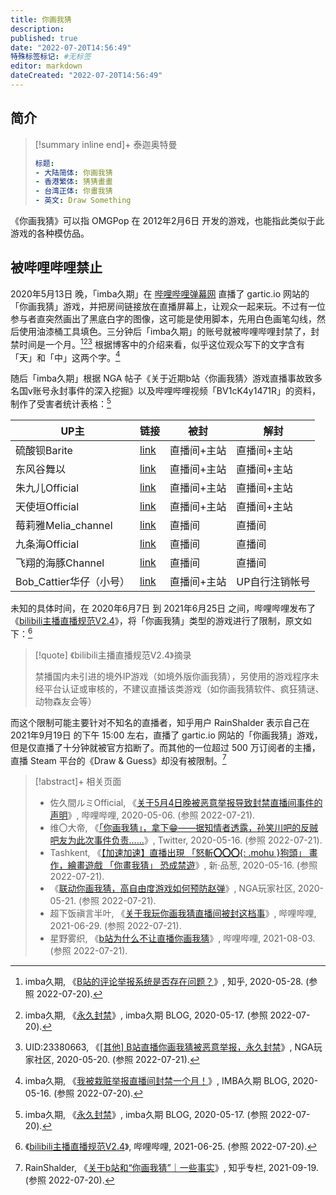 ```yaml
---
title: 你画我猜
description:
published: true
date: "2022-07-20T14:56:49"
特殊标签标记: #无标签
editor: markdown
dateCreated: "2022-07-20T14:56:49"
---
```


## 简介

> [!summary inline end]+ 泰迦奥特曼
>
> ```yaml
> 标题:
> - 大陆简体: 你画我猜
> - 香港繁体: 猜猜畫畫
> - 台湾正体: 你畫我猜
> - 英文: Draw Something
> ```

《你画我猜》可以指 OMGPop 在 2012年2月6日 开发的游戏，也能指此类似于此游戏的各种模仿品。

## 被哔哩哔哩禁止

2020年5月13日 晚，「imba久期」在 [哔哩哔哩弹幕网][] 直播了 gartic.io 网站的「你画我猜」游戏，并把房间链接放在直播屏幕上，让观众一起来玩。不过有一位参与者直突然画出了黑底白字的图像，这可能是使用脚本，先用白色画笔勾线，然后使用油漆桶工具填色。三分钟后「imba久期」的账号就被哔哩哔哩封禁了，封禁时间是一个月。[^1251430804][^604][^PTVza] 根据博客中的介绍来看，似乎这位观众写下的文字含有「天」和「中」这两个字。[^602]

[哔哩哔哩弹幕网]: /website/哔哩哔哩弹幕网.md

[^1251430804]: imba久期, 《[B站的评论举报系统是否存在问题？](https://web.archive.org/web/20220720130610/https://www.zhihu.com/question/42215980/answer/1251430804)》, 知乎, 2020-05-28. (参照 2022-07-20).

[^602]: imba久期, 《[我被栽赃举报直播间封禁一个月！](https://web.archive.org/web/20200925195033/https://imba97.cn/archives/602)》, IMBA久期 BLOG, 2020-05-16. (参照 2022-07-20).

[^PTVza]: UID:23380663, 《[[其他] B站直播你画我猜被恶意举报，永久封禁](https://archive.ph/PTVza)》, NGA玩家社区, 2020-05-20. (参照 2022-07-21).

[^604]: imba久期, 《[永久封禁](https://web.archive.org/web/20210617030015/https://imba97.cn/archives/604/)》, imba久期 BLOG, 2020-05-17. (参照 2022-07-20).

随后「imba久期」根据 NGA 帖子《关于近期b站〈你画我猜〉游戏直播事故致多名国v账号永封事件的深入挖掘》以及哔哩哔哩视频「BV1cK4y1471R」的资料，制作了受害者统计表格：[^604]

| UP主                    | 链接      | 被封        | 解封           |
| ----------------------- | --------- | ----------- | -------------- |
| 硫酸钡Barite            | [link][0] | 直播间+主站 | 直播间+主站    |
| 东风谷舞以              | [link][1] | 直播间+主站 | 直播间+主站    |
| 朱九儿Official          | [link][2] | 直播间+主站 | 直播间+主站    |
| 天使垣Official          | [link][3] | 直播间+主站 | 直播间+主站    |
| 莓莉雅Melia_channel     | [link][4] | 直播间      | 直播间         |
| 九条海Official          | [link][5] | 直播间      | 直播间         |
| 飞翔的海豚Channel       | [link][6] | 直播间      | 直播间         |
| Bob_Cattier华仔（小号） | [link][7] | 直播间+主站 | UP自行注销帐号 |

[0]: https://space.bilibili.com/5790446
[1]: https://space.bilibili.com/604245
[2]: https://space.bilibili.com/8014651
[3]: https://space.bilibili.com/6970600
[4]: https://space.bilibili.com/4689550
[5]: https://space.bilibili.com/165621
[6]: https://space.bilibili.com/33060681
[7]: https://space.bilibili.com/503770403

未知的具体时间，在 2020年6月7日 到 2021年6月25日 之间，哔哩哔哩发布了《[bilibili主播直播规范V2.4][]》，将「你画我猜」类型的游戏进行了限制，原文如下：[^gluCR]

[bilibili主播直播规范V2.4]: /rule/网站规范/bilibili主播直播规范.md#v24

[^gluCR]: 《[bilibili主播直播规范V2.4](https://archive.ph/gluCR "https://link.bilibili.com/p/eden/news#/newsdetail?id=135")》, 哔哩哔哩, 2021-06-25. (参照 2022-07-20).

> [!quote] 《bilibili主播直播规范V2.4》摘录
>
> 禁播国内未引进的境外IP游戏（如境外版你画我猜），另使用的游戏程序未经平台认证或审核的，不建议直播该类游戏（如你画我猜软件、疯狂猜谜、动物森友会等）

而这个限制可能主要针对不知名的直播者，知乎用户 RainShalder 表示自己在 2021年9月19日 的下午 15:00 左右，直播了 gartic.io 网站的「你画我猜」游戏，但是仅直播了十分钟就被官方掐断了。而其他的一位超过 500 万订阅者的主播，直播 Steam 平台的《Draw & Guess》却没有被限制。[^412094296]

[^412094296]: RainShalder, 《[关于b站和“你画我猜”｜一些事实](https://web.archive.org/web/20220720004805/https://zhuanlan.zhihu.com/p/412094296)》, 知乎专栏, 2021-09-19. (参照 2022-07-20).

> [!abstract]+ 相关页面
>
> +   佐久間ルミOfficial, 《[关于5月4日晚被恶意举报导致封禁直播间事件的声明](https://web.archive.org/web/20220720164542/https://www.bilibili.com/video/BV1Zg4y1z7sP)》, 哔哩哔哩, 2020-05-06. (参照 2022-07-21).
> +   维〇大帝, 《[「你画我猜」，拿下😁——据知情者透露，孙笑川吧的反贼吧友为此次事件负责……](https://web.archive.org/web/20200516103302/https://twitter.com/realEmperorPooh/status/1261605526099525638)》, Twitter, 2020-05-16. (参照 2022-07-21).
> +   Tashkent, 《[【加速加速】直播出現 「怒斬**〇〇〇**{: .mohu }狗頭」 畫作，繪畫遊戲 「你畫我猜」 恐成禁遊](https://web.archive.org/web/20210623002803/https://pincong.rocks/article/18964)》, 新·品葱, 2020-05-16. (参照 2022-07-21).
> +   《[联动你画我猜，高自由度游戏如何预防赵弹](https://archive.ph/ZDkNv)》, NGA玩家社区, 2020-05-21. (参照 2022-07-21).
> +   超下饭禛言半叶, 《[关于我玩你画我猜直播间被封这档事](https://archive.ph/sGnto "https://www.bilibili.com/video/BV1Qo4y1Q7BG/")》, 哔哩哔哩, 2021-06-29. (参照 2022-07-21).
> +   星野雾织, 《[b站为什么不让直播你画我猜](https://archive.ph/35H4J "https://www.bilibili.com/video/BV1sq4y1p7cG/")》, 哔哩哔哩, 2021-08-03. (参照 2022-07-21).
